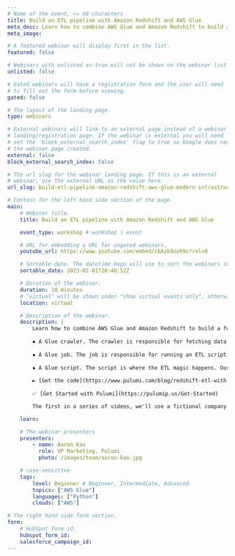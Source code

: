 ```yaml
---
# Name of the event, <= 60 characters
title: Build an ETL pipeline with Amazon Redshift and AWS Glue
meta_desc: Learn how to combine AWS Glue and Amazon Redshift to build a fully-automated ETL pipeline with Pulumi. We'll use three components to complete our example.
meta_image:

# A featured webinar will display first in the list.
featured: false

# Webinars with unlisted as true will not be shown on the webinar list
unlisted: false

# Gated webinars will have a registration form and the user will need
# to fill out the form before viewing.
gated: false

# The layout of the landing page.
type: webinars

# External webinars will link to an external page instead of a webinar
# landing/registration page. If the webinar is external you will need
# set the 'block_external_search_index' flag to true so Google does not index
# the webinar page created.
external: false
block_external_search_index: false

# The url slug for the webinar landing page. If this is an external
# webinar, use the external URL as the value here.
url_slug: build-etl-pipeline-amazon-redshift-aws-glue-modern-infrastructure

# Content for the left hand side section of the page.
main:
    # Webinar title.
    title: Build an ETL pipeline with Amazon Redshift and AWS Glue

    event_type: workshop # workshop | event

    # URL for embedding a URL for ungated webinars.
    youtube_url: https://www.youtube.com/embed/cbAzk9ovR9s?rel=0

    # Sortable date. The datetime Hugo will use to sort the webinars in date order.
    sortable_date: 2023-02-01T20:40:52Z

    # Duration of the webinar.
    duration: 18 minutes
    # "virtual" will be shown under "show virtual events only", otherwise shown as City, State (seattle, wa)
    location: virtual

    # Description of the webinar.
    description: |
        Learn how to combine AWS Glue and Amazon Redshift to build a fully-automated ETL pipeline with Pulumi. We'll use three components to complete our ETL pipeline-to-be: 
        
        ▪️ A Glue crawler. The crawler is responsible for fetching data from some external source (for us, an S3 bucket) and importing it into a Glue catalog.
        
        ▪️ A Glue job. The job is responsible for running an ETL script (e.g., on a schedule) to process the data imported by the crawler into the catalog.
        
        ▪️ A Glue script. The script is where the ETL magic happens. Ours will be written in Python and be responsible for extracting data from the catalog, applying some slight transformations, and loading the transformed data into Redshift.
        
        ► [Get the code](https://www.pulumi.com/blog/redshift-etl-with-pulumi-and-aws-glue/) to follow along 
        
        ✅ [Get Started with Pulumi](https://pulumip.us/Get-Started)

        The first in a series of videos, we'll use a fictional company named Zephyr to explore common questions that users ask when working with Pulumi. Zephyr wants to increase development velocity and flexibly scale different aspects of its online store. The demo will show deploying Zephyr's application, their online store.

    learn:

    # The webinar presenters
    presenters:
        - name: Aaron Kao
          role: VP Marketing, Pulumi
          photo: /images/team/aaron-kao.jpg

    # case-sensitive
    tags:
        level: Beginner # Beginner, Intermediate, Advanced
        topics: ["AWS Glue"]
        languages: ["Python"]
        clouds: ["AWS"]

# The right hand side form section.
form:
    # HubSpot form id.
    hubspot_form_id:
    salesforce_campaign_id:
---
```

